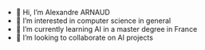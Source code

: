 - 👋 Hi, I’m Alexandre ARNAUD
- 👀 I’m interested in computer science in general
- 🌱 I’m currently learning AI in a master degree in France
- 💞️ I’m looking to collaborate on AI projects

<!---
AlexJM-A/AlexJM-A is a ✨ special ✨ repository because its `README.md` (this file) appears on your GitHub profile.
You can click the Preview link to take a look at your changes.
--->
